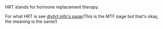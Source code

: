HRT stands for hormone replacement therapy.

For what HRT is see [diyhrt.info's page](https://diyhrt.info/transfem/intro/#what-is-hrt)(This is the MTF page but that's okay, the meaning is the same!)